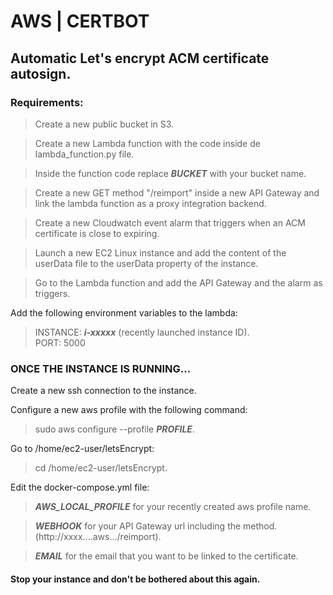 <h1>AWS | CERTBOT</h1>

<h2>Automatic Let's encrypt ACM certificate autosign.</h2>

<h3>Requirements:</h3>

> Create a new public bucket in S3.

> Create a new Lambda function with the code inside de lambda_function.py file.

> Inside the function code replace ***BUCKET*** with your bucket name.

> Create a new GET method "/reimport" inside a new API Gateway and link the lambda function as a proxy integration backend.

> Create a new Cloudwatch event alarm that triggers when an ACM certificate is close to expiring.

> Launch a new EC2 Linux instance and add the content of the userData file to the userData property of the instance.

> Go to the Lambda function and add the API Gateway and the alarm as triggers.

Add the following environment variables to the lambda:

> INSTANCE: ***i-xxxxx*** (recently launched instance ID).\
> PORT:     5000

<h3>ONCE THE INSTANCE IS RUNNING...</h3>

Create a new ssh connection to the instance.

Configure a new aws profile with the following command:

> sudo aws configure --profile ***PROFILE***.

Go to /home/ec2-user/letsEncrypt:

> cd /home/ec2-user/letsEncrypt.

Edit the docker-compose.yml file:

> ***AWS_LOCAL_PROFILE*** for your recently created aws profile name.

> ***WEBHOOK*** for your API Gateway url including the method. (http://xxxx....aws.../reimport).

> ***EMAIL*** for the email that you want to be linked to the certificate.

<h4>Stop your instance and don't be bothered about this again.</h4>


